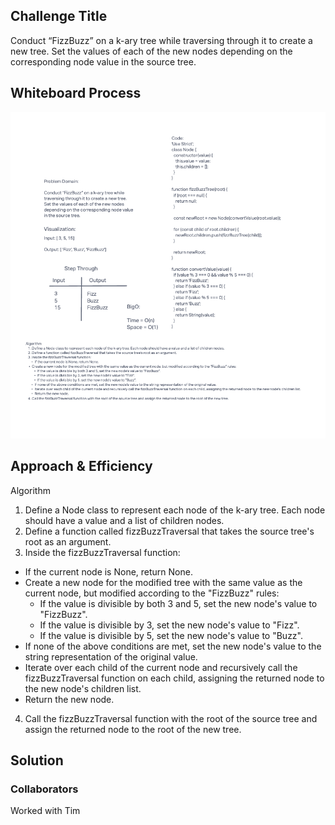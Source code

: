 ## Challenge Title

Conduct “FizzBuzz” on a k-ary tree while traversing through it to create a new tree. Set the values of each of the new nodes depending on the corresponding node value in the source tree.

## Whiteboard Process

![Whiteboard Process](./Screenshot%202023-06-08%20at%204.07.07%20PM.png)

## Approach & Efficiency

Algorithm

1. Define a Node class to represent each node of the k-ary tree. Each node should have a value and a list of children nodes.
2. Define a function called fizzBuzzTraversal that takes the source tree's root as an argument.
3. Inside the fizzBuzzTraversal function:

- If the current node is None, return None.
- Create a new node for the modified tree with the same value as the current node, but modified according to the "FizzBuzz" rules:
  - If the value is divisible by both 3 and 5, set the new node's value to "FizzBuzz".
  - If the value is divisible by 3, set the new node's value to "Fizz".
  - If the value is divisible by 5, set the new node's value to "Buzz".
- If none of the above conditions are met, set the new node's value to the string representation of the original value.
- Iterate over each child of the current node and recursively call the fizzBuzzTraversal function on each child, assigning the returned node to the new node's children list.
- Return the new node.

4. Call the fizzBuzzTraversal function with the root of the source tree and assign the returned node to the root of the new tree.

## Solution
<!-- 'Use Strict';
class Node {
  constructor(value) {
    this.value = value;
    this.children = [];
  }
}

function fizzBuzzTree(root) {
  if (root === null) {
    return null;
  }

  const newRoot = new Node(convertValue(root.value));

  for (const child of root.children) {
    newRoot.children.push(fizzBuzzTree(child));
  }

  return newRoot;
}

function convertValue(value) {
  if (value % 3 === 0 && value % 5 === 0) {
    return 'FizzBuzz';
  } else if (value % 3 === 0) {
    return 'Fizz';
  } else if (value % 5 === 0) {
    return 'Buzz';
  } else {
    return String(value);
  }
} -->
### Collaborators

Worked with Tim 
